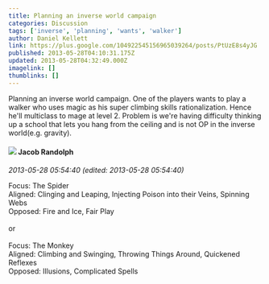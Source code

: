 ```yaml
---
title: Planning an inverse world campaign
categories: Discussion
tags: ['inverse', 'planning', 'wants', 'walker']
author: Daniel Kellett
link: https://plus.google.com/104922545156965039264/posts/PtUzE8s4yJG
published: 2013-05-28T04:10:31.175Z
updated: 2013-05-28T04:32:49.000Z
imagelink: []
thumblinks: []
---
```


Planning an inverse world campaign. One of the players wants to play a walker who uses magic as his super climbing skills rationalization. Hence he&#39;ll multiclass to mage at level 2. Problem is we&#39;re having difficulty thinking up a school that lets you hang from the ceiling and is not OP in the inverse world(e.g. gravity). 
<div id='comment z120vzlg0pelcduwc04cenuhxmvmd1d4aks0k'>
  <h4><img src='{{site.baseurl}}//images/avatars/105004837996196022135_photo.jpg'> Jacob Randolph</h4>
      <p><cite>2013-05-28 05:54:40 (edited: 2013-05-28 05:54:40)</cite></p>
        <p>Focus: The Spider<br />Aligned: Clinging and Leaping, Injecting Poison into their Veins, Spinning Webs<br />Opposed: Fire and Ice, Fair Play<br /><br />or<br /><br />Focus: The Monkey<br />Aligned: Climbing and Swinging, Throwing Things Around, Quickened Reflexes<br />Opposed: Illusions, Complicated Spells</p>
</div>
        